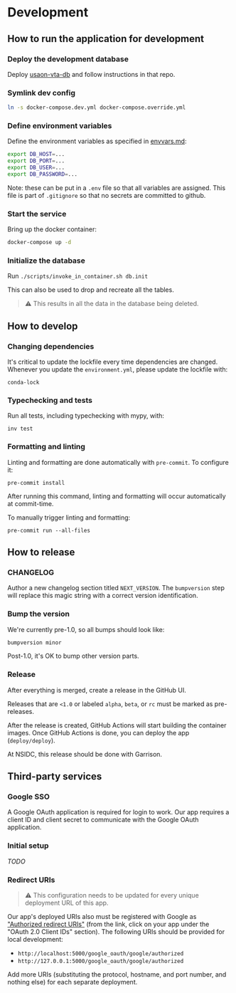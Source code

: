 # Development

## How to run the application for development

### Deploy the development database

Deploy [usaon-vta-db](https://github.com/nsidc/usaon-vta-db) and follow instructions in
that repo.


### Symlink dev config

```bash
ln -s docker-compose.dev.yml docker-compose.override.yml
```


### Define environment variables

Define the environment variables as specified in [envvars.md](./envvars.md):

```bash
export DB_HOST=...
export DB_PORT=...
export DB_USER=...
export DB_PASSWORD=...
```

Note: these can be put in a `.env` file so that all variables are assigned. This file is part of `.gitignore` so that no secrets are committed to github. 

### Start the service

Bring up the docker container:

```bash
docker-compose up -d
```


### Initialize the database

Run `./scripts/invoke_in_container.sh db.init`

This can also be used to drop and recreate all the tables.

> :warning: This results in all the data in the database being deleted.


## How to develop

### Changing dependencies

It's critical to update the lockfile every time dependencies are changed. Whenever you
update the `environment.yml`, please update the lockfile with:

```
conda-lock
```


### Typechecking and tests

Run all tests, including typechecking with mypy, with:

```
inv test
```


### Formatting and linting

Linting and formatting are done automatically with `pre-commit`. To configure it:

```
pre-commit install
```

After running this command, linting and formatting will occur automatically at
commit-time.

To manually trigger linting and formatting:

```
pre-commit run --all-files
```


## How to release

### CHANGELOG

Author a new changelog section titled `NEXT_VERSION`. The `bumpversion` step will
replace this magic string with a correct version identification.


### Bump the version

We're currently pre-1.0, so all bumps should look like:

```bash
bumpversion minor
```

Post-1.0, it's OK to bump other version parts.


### Release

After everything is merged, create a release in the GitHub UI.

Releases that are `<1.0` or labeled `alpha`, `beta`, or `rc` must be marked as
pre-releases.

After the release is created, GitHub Actions will start building the container images.
Once GitHub Actions is done, you can deploy the app (`deploy/deploy`).

At NSIDC, this release should be done with Garrison.


## Third-party services

### Google SSO

A Google OAuth application is required for login to work. Our app requires a client ID
and client secret to communicate with the Google OAuth application.


### Initial setup

_TODO_


### Redirect URIs

> :warning: This configuration needs to be updated for every unique deployment URL of
> this app.

Our app's deployed URIs also must be registered with Google as ["Authorized redirect
URIs"](https://console.cloud.google.com/apis/credentials) (from the link, click on your
app under the "OAuth 2.0 Client IDs" section). The following URIs should be provided for
local development:

* `http://localhost:5000/google_oauth/google/authorized`
* `http://127.0.0.1:5000/google_oauth/google/authorized`

Add more URIs (substituting the protocol, hostname, and port number, and nothing else)
for each separate deployment.
